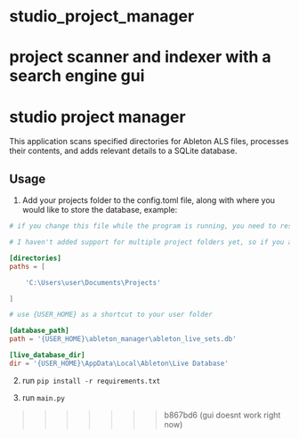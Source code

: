 # studio_project_manager
project scanner and indexer with a search engine gui
=======

# studio project manager

This application scans specified directories for Ableton ALS files, processes their contents, and adds relevant details to a SQLite database.

## Usage

1. Add your projects folder to the config.toml file, along with where you would like to store the database, example:

```toml
# if you change this file while the program is running, you need to restart the program for changes to take effect.

# I haven't added support for multiple project folders yet, so if you add multiple directories to the paths, only the first one will be scanned. 

[directories]
paths = [

    'C:\Users\user\Documents\Projects'

]

# use {USER_HOME} as a shortcut to your user folder

[database_path]
path = '{USER_HOME}\ableton_manager\ableton_live_sets.db'

[live_database_dir]
dir = '{USER_HOME}\AppData\Local\Ableton\Live Database'
```

2. run `pip install -r requirements.txt`

3. run `main.py`
>>>>>>> b867bd6 (gui doesnt work right now)
